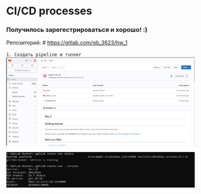 # CI/CD processes
  ### Получилось зарегестрироваться и хорошо! :)
  
  Репозиторий: # https://gitlab.com/gb_3623/hw_1
  
  `1. Создать pipeline и runner`
  ![pipeline](https://github.com/yurtochka/CI_CD_processes/blob/main/pipeline.jpg) 
  
  ![runner](https://github.com/yurtochka/CI_CD_processes/blob/main/runner.jpg) 
